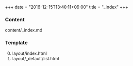 +++
date = "2016-12-15T13:40:11+09:00"
title = "_index"
+++

### Content

content/_index.md

### Template

0. layout/index.html
0. layout/_default/list.html
